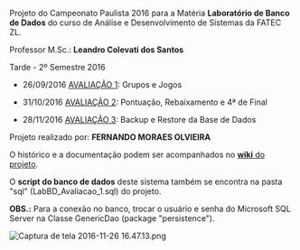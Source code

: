 Projeto do Campeonato Paulista 2016 para a Matéria **Laboratório de Banco de Dados**
do curso de Análise e Desenvolvimento de Sistemas da FATEC ZL.

Professor M.Sc.: **Leandro Colevati dos Santos**

Tarde - 2º Semestre 2016

- 26/09/2016 [AVALIAÇÃO 1](https://bitbucket.org/fatec2016/campeonatopaulista/wiki/Fase%2001%20-%20Intro): Grupos e Jogos 

- 31/10/2016 [AVALIAÇÃO 2](https://bitbucket.org/fatec2016/campeonatopaulista/wiki/Fase%2002%20-%20Intro): Pontuação, Rebaixamento e 4ª de Final

- 28/11/2016 [AVALIAÇÃO 3](https://bitbucket.org/fatec2016/campeonatopaulista/wiki/Fase%2003%20-%20Intro): Backup e Restore da Base de Dados



Projeto realizado por: **FERNANDO MORAES OLVIEIRA**


O histórico e a documentação podem ser acompanhados no [**wiki** do projeto](https://bitbucket.org/fatec2016/campeonatopaulista/wiki/).

O **script do banco de dados** deste sistema também se encontra na pasta "sql" (LabBD_Avaliacao_1.sql) do projeto.

**OBS.:** Para a conexão no banco, trocar o usuário e senha do Microsoft SQL Server
na Classe GenericDao (package "persistence").

![Captura de tela 2016-11-26 16.47.13.png](https://bitbucket.org/repo/zLrx6z/images/1696439213-Captura%20de%20tela%202016-11-26%2016.47.13.png)